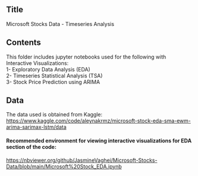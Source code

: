 ## Title
Microsoft Stocks Data - Timeseries Analysis

## Contents
This folder includes jupyter notebooks used for the following with Interactive Visualizations:  
1- Exploratory Data Analysis (EDA)  
2- Timeseries Statistical Analysis (TSA)  
3- Stock Price Prediction using ARIMA

## Data
The data used is obtained from Kaggle: https://www.kaggle.com/code/aleynakrmz/microsoft-stock-eda-sma-ewm-arima-sarimax-lstm/data

#### Recommended environment for viewing interactive visualizations for EDA section of the code:
https://nbviewer.org/github/JasmineVaghei/Microsoft-Stocks-Data/blob/main/Microsoft%20Stock_EDA.ipynb


